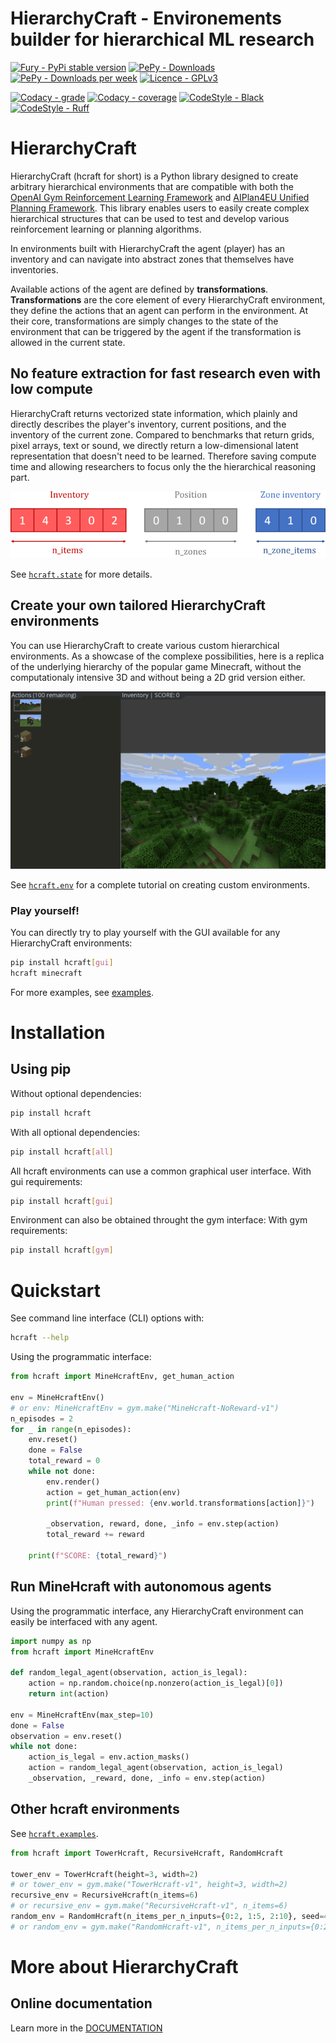 # **HierarchyCraft - Environements builder for hierarchical ML research**

[![Fury - PyPi stable version](https://badge.fury.io/py/hcraft.svg)](https://badge.fury.io/py/hcraft)
[![PePy - Downloads](https://static.pepy.tech/badge/hcraft)](https://pepy.tech/project/hcraft)
[![PePy - Downloads per week](https://static.pepy.tech/badge/hcraft/week)](https://pepy.tech/project/hcraft)
[![Licence - GPLv3](https://img.shields.io/github/license/IRLL/HierarchyCraft?style=plastic)](https://www.gnu.org/licenses/)

[![Codacy - grade](https://app.codacy.com/project/badge/Grade/b5010ccc46274c0eb1e3ae563934efdd)](https://www.codacy.com/gh/IRLL/HierarchyCraft/dashboard?utm_source=github.com&amp;utm_medium=referral&amp;utm_content=IRLL/HierarchyCraft&amp;utm_campaign=Badge_Grade)
[![Codacy - coverage](https://app.codacy.com/project/badge/Coverage/b5010ccc46274c0eb1e3ae563934efdd)](https://www.codacy.com/gh/IRLL/HierarchyCraft/dashboard?utm_source=github.com&amp;utm_medium=referral&amp;utm_content=IRLL/HierarchyCraft&amp;utm_campaign=Badge_Coverage)
[![CodeStyle - Black](https://img.shields.io/badge/code%20style-black-000000.svg)](https://github.com/psf/black)
[![CodeStyle - Ruff](https://img.shields.io/endpoint?url=https://raw.githubusercontent.com/charliermarsh/ruff/main/assets/badge/v1.json)](https://github.com/charliermarsh/ruff)


# HierarchyCraft

HierarchyCraft (hcraft for short) is a Python library designed to create arbitrary hierarchical environments that are compatible with both the [OpenAI Gym Reinforcement Learning Framework](https://github.com/openai/gym) and [AIPlan4EU Unified Planning Framework](https://github.com/aiplan4eu/unified-planning). This library enables users to easily create complex hierarchical structures that can be used to test and develop various reinforcement learning or planning algorithms.

In environments built with HierarchyCraft the agent (player) has an inventory and can navigate into abstract zones that themselves have inventories.

Available actions of the agent are defined by **transformations**.
**Transformations** are the core element of every HierarchyCraft environment, they define the actions that an agent can perform in the environment. At their core, transformations are simply changes to the state of the environment that can be triggered by the agent if the transformation is allowed in the current state.

## No feature extraction for fast research even with low compute

HierarchyCraft returns vectorized state information, which plainly and directly describes the player's inventory, current positions, and the inventory of the current zone. Compared to benchmarks that return grids, pixel arrays, text or sound, we directly return a low-dimensional latent representation that doesn't need to be learned.
Therefore saving compute time and allowing researchers to focus only the the hierarchical reasoning part.

![](docs/images/hcraft_observation.png)

See [`hcraft.state`](https://irll.github.io/HierarchyCraft/hcraft/state.html) for more details.

## Create your own tailored HierarchyCraft environments

You can use HierarchyCraft to create various custom hierarchical environments. As a showcase of the complexe possibilities, here is a replica of the underlying hierarchy of the popular game Minecraft, without the computationaly intensive 3D and without being a 2D grid version either.

![A player knowing Minecraft will find MineHcraft easy.](./docs/images/minehcraft_human_demo.gif)

See [`hcraft.env`](https://irll.github.io/HierarchyCraft/hcraft/env.html) for a complete tutorial on creating custom environments.

### Play yourself!

You can directly try to play yourself with the GUI available for any HierarchyCraft environments:
```bash
pip install hcraft[gui]
hcraft minecraft
```

For more examples, see [examples](https://irll.github.io/HierarchyCraft/hcraft/examples.html).

# Installation

## Using pip

Without optional dependencies:

```bash
pip install hcraft
```

With all optional dependencies:

```bash
pip install hcraft[all]
```


All hcraft environments can use a common graphical user interface.
With gui requirements:

```bash
pip install hcraft[gui]
```

Environment can also be obtained throught the gym interface:
With gym requirements:

```bash
pip install hcraft[gym]
```

# Quickstart

See command line interface (CLI) options with:

```bash
hcraft --help
```

Using the programmatic interface:

```python
from hcraft import MineHcraftEnv, get_human_action

env = MineHcraftEnv()
# or env: MineHcraftEnv = gym.make("MineHcraft-NoReward-v1")
n_episodes = 2
for _ in range(n_episodes):
    env.reset()
    done = False
    total_reward = 0
    while not done:
        env.render()
        action = get_human_action(env)
        print(f"Human pressed: {env.world.transformations[action]}")

        _observation, reward, done, _info = env.step(action)
        total_reward += reward

    print(f"SCORE: {total_reward}")
```


## Run MineHcraft with autonomous agents

Using the programmatic interface, any HierarchyCraft environment can easily be interfaced with any agent.

```python
import numpy as np
from hcraft import MineHcraftEnv

def random_legal_agent(observation, action_is_legal):
    action = np.random.choice(np.nonzero(action_is_legal)[0])
    return int(action)

env = MineHcraftEnv(max_step=10)
done = False
observation = env.reset()
while not done:
    action_is_legal = env.action_masks()
    action = random_legal_agent(observation, action_is_legal)
    _observation, _reward, done, _info = env.step(action)
```
<!-- Run MineHcraft with MaskablePPO from sb3 agent [code] -->

## Other hcraft environments

See [`hcraft.examples`](https://irll.github.io/HierarchyCraft/hcraft/examples.html).

``` python
from hcraft import TowerHcraft, RecursiveHcraft, RandomHcraft

tower_env = TowerHcraft(height=3, width=2)
# or tower_env = gym.make("TowerHcraft-v1", height=3, width=2)
recursive_env = RecursiveHcraft(n_items=6)
# or recursive_env = gym.make("RecursiveHcraft-v1", n_items=6)
random_env = RandomHcraft(n_items_per_n_inputs={0:2, 1:5, 2:10}, seed=42)
# or random_env = gym.make("RandomHcraft-v1", n_items_per_n_inputs={0:2, 1:5, 2:10}, seed=42)
```

# More about HierarchyCraft

## Online documentation

Learn more in the [DOCUMENTATION](https://irll.github.io/HierarchyCraft/hcraft.html)
